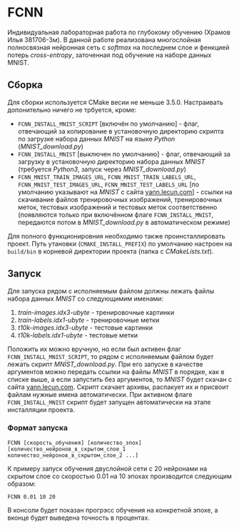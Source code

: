 # FCNN
Индивидуальная лабораторная работа по глубокому обучению (Храмов Илья 381706-3м). В данной работе реализована многослойная полносвязная нейронная сеть c *softmax* на последнем слое и фенкцией потерь *cross-entropy*, заточенная под обучение на наборе данных MNIST.

## Сборка
Для сборки используется CMake весии не меньше 3.5.0. Настраивать допонительно ничего не трбуется, кроме:
* `FCNN_INSTALL_MNIST_SCRIPT` [включён по умолчанию] - флаг, отвечающий за копирование в установочную директорию скрипта по загрузке набора данных *MNIST* на языке *Python* (*MNIST_download.py*)
* `FCNN_INSTALL_MNIST` [выключен по умолчанию] - флаг, отвечающий за загрузку в установочную директорию набора данных *MNIST* (требуется *Python3*, запуск через *MNIST_download.py*)
* `FCNN_MNIST_TRAIN_IMAGES_URL`, `FCNN_MNIST_TRAIN_LABELS_URL`, `FCNN_MNIST_TEST_IMAGES_URL`, `FCNN_MNIST_TEST_LABELS_URL` [по умолчанию указывают на *MNIST* с сайта [yann.lecun.com](http://yann.lecun.com/exdb/mnist "MNIST")] - ссылки на скачивание файлов тренировочных изображений, тренировочных меток, тестовых изображений и тестовых меток соответственно (появляются только при включённом флаге `FCNN_INSTALL_MNIST`, передаются потом в *MNIST_download.py* в автоматическом режиме)

Для полного функционировния необходимо также проинсталлировать проект. Путь утановки (`CMAKE_INSTALL_PREFIX`) по умолчанию настроен на `build/bin` в корневой директории проекта (папка с *CMakeLists.txt*).
## Запуск
Для запуска рядом с исполняемым файлом должны лежать файлы набора данных *MNIST* со следующимим именами:
1. *train-images.idx3-ubyte* - тренировочные картинки
2. *train-labels.idx1-ubyte* - тренировочные метки
3. *t10k-images.idx3-ubyte* - тестовые картинки
4. *t10k-labels.idx1-ubyte* - тестовые метки

Положить их можно вручную, но если был активен флаг `FCNN_INSTALL_MNIST_SCRIPT`, то рядом с исполняемым файлом будет лежать скрипт *MNIST_download.py*. При его запуске в качестве аргументов можно передать ссылки на файлы *MNIST* в порядке, как в списке выше, а если запустить без аргументов, то *MNIST* будет скачан с сайта [yann.lecun.com](http://yann.lecun.com/exdb/mnist "MNIST"). Скрипт скачает архивы, распакует их и присвоит файлам нужные имена автоматически. При активном флаге `FCNN_INSTALL_MNIST` скрипт будет запущен автоматически на этапе инсталляции проекта.
### Формат запуска
```
FCNN [скорость_обучения] [количество_эпох] [количество_нейронов_в_скрытом_слое_1 количество_нейронов_в_скрытом_слое_2 ...]
```
К примеру запуск обучения двуслойной сети с 20 нейронами на скрытом слое со скоростью 0.01 на 10 эпохах производится следующим образом:
```
FCNN 0.01 10 20
```
В консоли будет показан прогрэсс обучения на конкретной эпохе, а вконце будет выведена точность в процентах.

